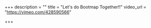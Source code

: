 +++
description = ""
title = "Let's do Bootmap Together!!"
video_url = "https://vimeo.com/428590566"

+++

